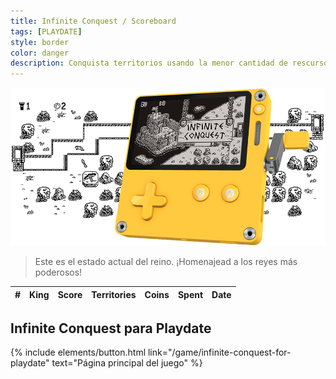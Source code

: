 ```yaml
---
title: Infinite Conquest / Scoreboard
tags: [PLAYDATE]
style: border
color: danger
description: Conquista territorios usando la menor cantidad de rescursos. Defiende cada palmo de terreno a golpe de palanca en este juego diseñado para Playdate.
---
```


![infinite conquest banner](/assets/images/uploads/infinite_conquest/infinite_conquest_playdate.gif)

> Este es el estado actual del reino. ¡Homenajead a los reyes más poderosos!

<table id="scoreboard_table" class="ctable table table-responsive w-100 d-block d-md-table">
    <thead>
        <tr>
            <th scope="col">#</th>
            <th scope="col">King</th>
            <th scope="col">Score</th>
            <th scope="col">Territories</th>
            <th scope="col">Coins</th>
            <th scope="col">Spent</th>
            <th scope="col">Date</th>
        </tr>
    </thead>
    <tbody>
    </tbody>
</table>

<script src="https://ajax.googleapis.com/ajax/libs/jquery/1.10.2/jquery.min.js"></script>
<script src="/assets/images/uploads/infinite_conquest/infinite-conquest-sdk-get.js"></script>

## Infinite Conquest para Playdate

<p class="text-center">
{% include elements/button.html link="/game/infinite-conquest-for-playdate" text="Página principal del juego" %}
</p>
